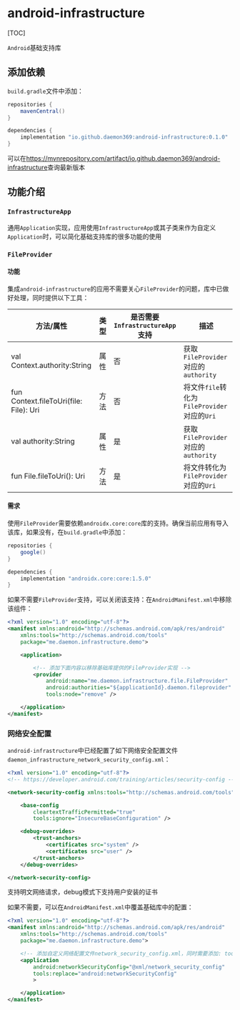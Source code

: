 # android-infrastructure

[TOC]

`Android`基础支持库

## 添加依赖

`build.gradle`文件中添加：

```groovy
repositories {
    mavenCentral()
}

dependencies {
    implementation "io.github.daemon369:android-infrastructure:0.1.0"
}
```

可以在<https://mvnrepository.com/artifact/io.github.daemon369/android-infrastructure>查询最新版本

## 功能介绍

### `InfrastructureApp`

通用`Application`实现，应用使用`InfrastructureApp`或其子类来作为自定义`Application`时，可以简化基础支持库的很多功能的使用

### `FileProvider`

#### 功能

集成`android-infrastructure`的应用不需要关心`FileProvider`的问题，库中已做好处理，同时提供以下工具：

| 方法/属性 | 类型 | 是否需要`InfrastructureApp`支持 | 描述 |
| --- | --- | --- | --- |
| val Context.authority:String | 属性 | 否 | 获取`FileProvider`对应的`authority` |
| fun Context.fileToUri(file: File): Uri | 方法 | 否 | 将文件`file`转化为`FileProvider`对应的`Uri` |
| val authority:String | 属性 | 是 | 获取`FileProvider`对应的`authority` |
| fun File.fileToUri(): Uri | 方法 | 是 | 将文件转化为`FileProvider`对应的`Uri` |

#### 需求

使用`FileProvider`需要依赖`androidx.core:core`库的支持。确保当前应用有导入该库，如果没有，在`build.gradle`中添加：

```groovy
repositories {
    google()
}

dependencies {
    implementation "androidx.core:core:1.5.0"
}
```

如果不需要`FileProvider`支持，可以关闭该支持：在`AndroidManifest.xml`中移除该组件：

```xml
<?xml version="1.0" encoding="utf-8"?>
<manifest xmlns:android="http://schemas.android.com/apk/res/android"
    xmlns:tools="http://schemas.android.com/tools"
    package="me.daemon.infrastructure.demo">

    <application>

        <!-- 添加下面内容以移除基础库提供的FileProvider实现 -->
        <provider
            android:name="me.daemon.infrastructure.file.FileProvider"
            android:authorities="${applicationId}.daemon.fileprovider"
            tools:node="remove" />

    </application>
</manifest>
```

### 网络安全配置

`android-infrastructure`中已经配置了如下网络安全配置文件`daemon_infrastructure_network_security_config.xml`：

```xml
<?xml version="1.0" encoding="utf-8"?>
<!-- https://developer.android.com/training/articles/security-config -->

<network-security-config xmlns:tools="http://schemas.android.com/tools">

    <base-config
        cleartextTrafficPermitted="true"
        tools:ignore="InsecureBaseConfiguration" />

    <debug-overrides>
        <trust-anchors>
            <certificates src="system" />
            <certificates src="user" />
        </trust-anchors>
    </debug-overrides>

</network-security-config>
```

支持明文网络请求，debug模式下支持用户安装的证书

如果不需要，可以在`AndroidManifest.xml`中覆盖基础库中的配置：

```xml
<?xml version="1.0" encoding="utf-8"?>
<manifest xmlns:android="http://schemas.android.com/apk/res/android"
    xmlns:tools="http://schemas.android.com/tools"
    package="me.daemon.infrastructure.demo">

    <!-- 添加自定义网络配置文件network_security_config.xml，同时需要添加: tools:replace="android:networkSecurityConfig" -->
    <application
        android:networkSecurityConfig="@xml/network_security_config"
        tools:replace="android:networkSecurityConfig"
        >

    </application>
</manifest>
```

